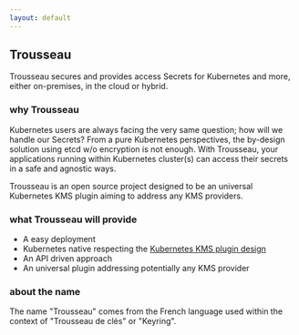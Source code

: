 ```yaml
---
layout: default
---
```


## Trousseau

Trousseau secures and provides access Secrets for Kubernetes and more, either on-premises, in the cloud or hybrid.<br>

### why Trousseau

Kubernetes users are always facing the very same question; how will we handle our Secrets? From a pure Kubernetes
perspectives, the by-design solution using etcd w/o encryption is not enough. 
With Trousseau, your applications running within Kubernetes cluster(s) can access their secrets in a safe and agnostic ways. 

Trousseau is an open source project designed to be an universal Kubernetes KMS plugin aiming to address any KMS providers. 

### what Trousseau will provide

* A easy deployment
* Kubernetes native respecting the [Kubernetes KMS plugin design](https://kubernetes.io/docs/tasks/administer-cluster/kms-provider/)
* An API driven approach
* An universal plugin addressing potentially any KMS provider

### about the name
The name "Trousseau" comes from the French language used within the context of "Trousseau de clés" or "Keyring".
